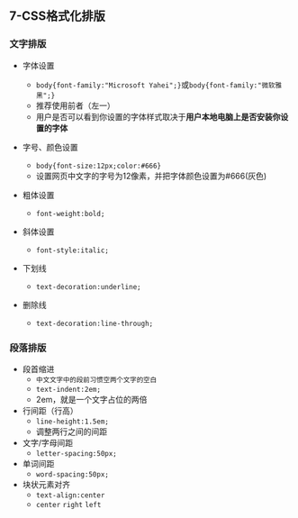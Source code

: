 ## 7-CSS格式化排版


### 文字排版

* 字体设置
    * `body{font-family:"Microsoft Yahei";}`或`body{font-family:"微软雅黑";}`
    * 推荐使用前者（左一）
    * 用户是否可以看到你设置的字体样式取决于**用户本地电脑上是否安装你设置的字体**

* 字号、颜色设置
    * `body{font-size:12px;color:#666}`
    * 设置网页中文字的字号为12像素，并把字体颜色设置为#666(灰色)
* 粗体设置
    * `font-weight:bold;`
* 斜体设置
    * `font-style:italic;`
* 下划线
    * `text-decoration:underline;`
* 删除线
    * `text-decoration:line-through;`

### 段落排版

* 段首缩进
    * `中文文字中的段前习惯空两个文字的空白`
    * `text-indent:2em;`
    * 2em，就是一个文字占位的两倍
* 行间距（行高）
    * `line-height:1.5em;`
    * 调整两行之间的间距
* 文字/字母间距
    * `letter-spacing:50px;`
* 单词间距
    * `word-spacing:50px;`
* 块状元素对齐
    * `text-align:center`
    * `center` `right` `left`
